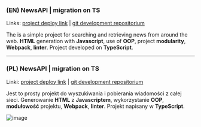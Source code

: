 ### (EN) NewsAPI | migration on TS


Links: 
[project deploy link](https://rolling-scopes-school.github.io/bizhluzdy-JSFE2023Q1/) |
[git development repositorium](https://github.com/rolling-scopes-school/bizhluzdy-JSFE2023Q1/pull/32)

The is a simple project for searching and retrieving news from around the web. **HTML** generation with **Javascript**, use of **OOP**, project **modularity**, **Webpack**, **linter**. Project developed on **TypeScript**.

----

### (PL) NewsAPI | migration on TS
Linki:
[project deploy link](https://rolling-scopes-school.github.io/bizhluzdy-JSFE2023Q1/) |
[git development repositorium](https://github.com/rolling-scopes-school/bizhluzdy-JSFE2023Q1/pull/32)

Jest to prosty projekt do wyszukiwania i pobierania wiadomości z całej sieci. Generowanie **HTML** z **Javascriptem**, wykorzystanie **OOP**, **modułowość** projektu, **Webpack**, **linter**. Projekt napisany w **TypeScript**.

![image](https://github.com/bizhluzdy/portfolio/assets/96033917/3b16b7a9-0a4d-4254-a479-6abf05ebb48b)
